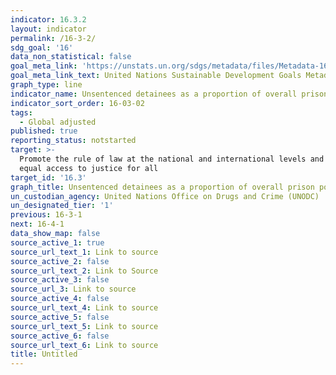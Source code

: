 ```yaml
---
indicator: 16.3.2
layout: indicator
permalink: /16-3-2/
sdg_goal: '16'
data_non_statistical: false
goal_meta_link: 'https://unstats.un.org/sdgs/metadata/files/Metadata-16-03-02.pdf'
goal_meta_link_text: United Nations Sustainable Development Goals Metadata (PDF 209 KB)
graph_type: line
indicator_name: Unsentenced detainees as a proportion of overall prison population
indicator_sort_order: 16-03-02
tags:
  - Global adjusted
published: true
reporting_status: notstarted
target: >-
  Promote the rule of law at the national and international levels and ensure
  equal access to justice for all
target_id: '16.3'
graph_title: Unsentenced detainees as a proportion of overall prison population
un_custodian_agency: United Nations Office on Drugs and Crime (UNODC)
un_designated_tier: '1'
previous: 16-3-1
next: 16-4-1
data_show_map: false
source_active_1: true
source_url_text_1: Link to source
source_active_2: false
source_url_text_2: Link to Source
source_active_3: false
source_url_3: Link to source
source_active_4: false
source_url_text_4: Link to source
source_active_5: false
source_url_text_5: Link to source
source_active_6: false
source_url_text_6: Link to source
title: Untitled
---
```

